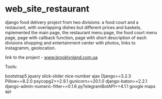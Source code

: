 # web_site_restaurant
django food delivery project from two divisions: a food court and a restaurant, with overlapping dishes but different prices and baskets, mplemented the main page, the restaurant menu page, the food court menu page, page with callback function, page with short description of each divisions shopping and entertainment center 
with photos, links to instagramm, geolocation.

link to the project - www.brooklynland.com.ua

Tools:

bootstrap5
jquery
slick-slider
nice-number
ajax
Django==3.2.3
Pillow==8.2.0
psycopg2==2.9.1
gunicorn==20.1.0
django-baton==2.2.1
django-admin-numeric-filter==0.1.6
pyTelegramBotAPI==4.1.1
google maps api
